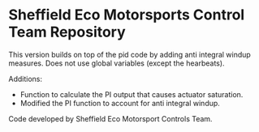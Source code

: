 # Sheffield Eco Motorsports Control Team Repository

This version builds on top of the pid code by adding anti integral windup measures. Does not use global variables (except the hearbeats).

Additions:
  * Function to calculate the PI output that causes actuator saturation.
  * Modified the PI function to account for anti integral windup.

Code developed by Sheffield Eco Motorsport Controls Team.
